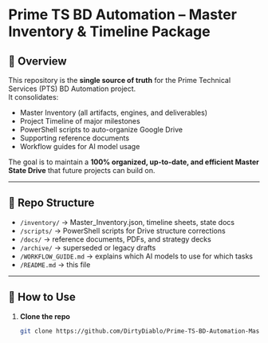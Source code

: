 # Prime TS BD Automation – Master Inventory & Timeline Package

## 📌 Overview
This repository is the **single source of truth** for the Prime Technical Services (PTS) BD Automation project.  
It consolidates:
- Master Inventory (all artifacts, engines, and deliverables)
- Project Timeline of major milestones
- PowerShell scripts to auto-organize Google Drive
- Supporting reference documents
- Workflow guides for AI model usage

The goal is to maintain a **100% organized, up-to-date, and efficient Master State Drive** that future projects can build on.

---

## 📂 Repo Structure
- `/inventory/` → Master_Inventory.json, timeline sheets, state docs  
- `/scripts/` → PowerShell scripts for Drive structure corrections  
- `/docs/` → reference documents, PDFs, and strategy decks  
- `/archive/` → superseded or legacy drafts  
- `/WORKFLOW_GUIDE.md` → explains which AI models to use for which tasks  
- `/README.md` → this file  

---

## 🚀 How to Use
1. **Clone the repo**
   ```bash
   git clone https://github.com/DirtyDiablo/Prime-TS-BD-Automation-Master-Inventory-and-Timeline-Package.git
